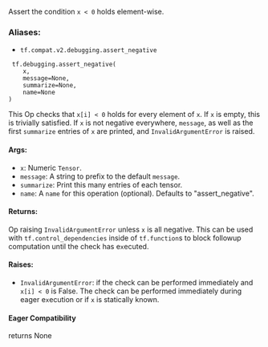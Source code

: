 Assert the condition `x < 0` holds element-wise.
### Aliases:
- `tf.compat.v2.debugging.assert_negative`

```
 tf.debugging.assert_negative(
    x,
    message=None,
    summarize=None,
    name=None
)
```
This Op checks that `x[i] < 0` holds for every element of `x`. If `x` is empty, this is trivially satisfied.
If `x` is not negative everywhere, `message`, as well as the first `summarize` entries of `x` are printed, and `InvalidArgumentError` is raised.
#### Args:
- `x`: Numeric `Tensor`.
- `message`: A string to prefix to the default `message`.
- `summarize`: Print this many entries of each tensor.
- `name`: A `name` for this operation (optional). Defaults to "assert_negative".
#### Returns:
Op raising `InvalidArgumentError` unless `x` is all negative. This can be used with `tf.control_dependencies` inside of `tf.function`s to block followup computation until the check has e`x`ecuted.
#### Raises:
- `InvalidArgumentError`: if the check can be performed immediately and `x[i] < 0` is False. The check can be performed immediately during eager e`x`ecution or if `x` is statically known.
#### Eager Compatibility
returns None
